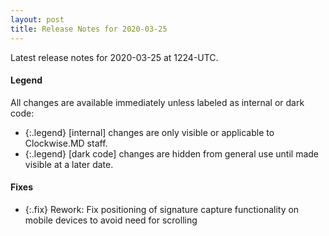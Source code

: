 ```yaml
---
layout: post
title: Release Notes for 2020-03-25
---
```


Latest release notes for 2020-03-25 at 1224-UTC.

<div class='legend' markdown='1'>

#### Legend

All changes are available immediately unless labeled as internal or dark code:

- {:.legend} [internal] changes are only visible or applicable to Clockwise.MD staff.
- {:.legend} [dark code] changes are hidden from general use until made visible at a later date.

</div>


<div class='fixes' markdown='1'>

#### Fixes

- {:.fix} Rework:  Fix positioning of signature capture functionality on mobile devices to avoid need for scrolling

</div>
